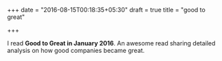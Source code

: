 +++
date = "2016-08-15T00:18:35+05:30"
draft = true
title = "good to great"

+++

I read **Good to Great in January 2016**. An awesome read sharing detailed analysis on how good companies became great.
